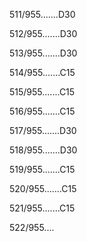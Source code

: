 511/955.......D30 


512/955.......D30 


513/955.......D30 


514/955.......C15 


515/955.......C15 


516/955.......C15 


517/955.......D30 


518/955.......D30 


519/955.......C15 


520/955.......C15 


521/955.......C15 


522/955.... 


